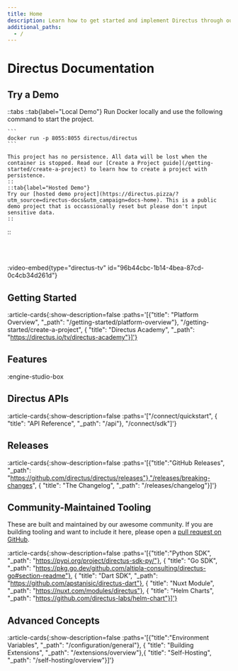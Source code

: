 ```yaml
---
title: Home
description: Learn how to get started and implement Directus through our developer resources.
additional_paths:
  - /
---
```


# Directus Documentation

## Try a Demo

::tabs
	::tab{label="Local Demo"}
	Run Docker locally and use the following command to start the project.

	```
	docker run -p 8055:8055 directus/directus
	```

	This project has no persistence. All data will be lost when the container is stopped. Read our [Create a Project guide](/getting-started/create-a-project) to learn how to create a project with persistence.
	::
	::tab{label="Hosted Demo"}
	Try our [hosted demo project](https://directus.pizza/?utm_source=directus-docs&utm_campaign=docs-home). This is a public demo project that is occassionally reset but please don't input sensitive data.
	::
::

<div style="margin-bottom: 4rem;"></div>

:video-embed{type="directus-tv" id="96b44cbc-1b14-4bea-87cd-0c4cb34d261d"}

## Getting Started

:article-cards{:show-description=false :paths='[{"title": "Platform Overview", "_path": "/getting-started/platform-overview"}, "/getting-started/create-a-project", { "title": "Directus Academy", "_path": "https://directus.io/tv/directus-academy"}]'}

## Features

:engine-studio-box

## Directus APIs

:article-cards{:show-description=false :paths='["/connect/quickstart", { "title": "API Reference", "_path": "/api"}, "/connect/sdk"]'}

<!-- ## Tutorials

:article-cards{:show-description=false :paths='[{ "title": "Directus with Next.js", "_path": "/tutorials?tags=nextjs"}, { "title": Project Builds", "_path": "/tutorials/projects"}, { "title": "Using Directus Auth", "_path": "/tutorials?tags=directus-auth"}]'}

[More Tutorials](https://directus.io/tutorials) -->

## Releases

:article-cards{:show-description=false :paths='[{"title":"GitHub Releases", "_path": "https://github.com/directus/directus/releases"},"/releases/breaking-changes", { "title": "The Changelog", "_path": "/releases/changelog"}]'}

## Community-Maintained Tooling

These are built and maintained by our awesome community. If you are building tooling and want to include it here, please open a [pull request on GitHub](https://github.com/directus/docs).

:article-cards{:show-description=false :paths='[{"title":"Python SDK", "_path": "https://pypi.org/project/directus-sdk-py/"}, { "title": "Go SDK", "_path": "https://pkg.go.dev/github.com/altipla-consulting/directus-go#section-readme"}, { "title": "Dart SDK", "_path": "https://github.com/apstanisic/directus-dart"}, { "title": "Nuxt Module", "_path": "https://nuxt.com/modules/directus"}, { "title": "Helm Charts", "_path": "https://github.com/directus-labs/helm-chart"}]'}

## Advanced Concepts

:article-cards{:show-description=false :paths='[{"title":"Environment Variables", "_path": "/configuration/general"}, { "title": "Building Extensions", "_path": "/extensions/overview"},{ "title": "Self-Hosting", "_path": "/self-hosting/overview"}]'}
